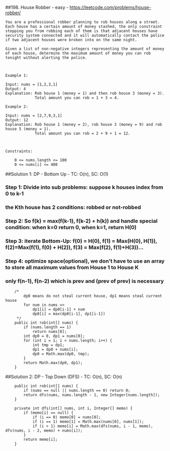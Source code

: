 ##198. House Robber - easy - https://leetcode.com/problems/house-robber/
```
You are a professional robber planning to rob houses along a street. Each house has a certain amount of money stashed, the only constraint stopping you from robbing each of them is that adjacent houses have security system connected and it will automatically contact the police if two adjacent houses were broken into on the same night.

Given a list of non-negative integers representing the amount of money of each house, determine the maximum amount of money you can rob tonight without alerting the police.

 

Example 1:

Input: nums = [1,2,3,1]
Output: 4
Explanation: Rob house 1 (money = 1) and then rob house 3 (money = 3).
             Total amount you can rob = 1 + 3 = 4.

Example 2:

Input: nums = [2,7,9,3,1]
Output: 12
Explanation: Rob house 1 (money = 2), rob house 3 (money = 9) and rob house 5 (money = 1).
             Total amount you can rob = 2 + 9 + 1 = 12.

 

Constraints:

    0 <= nums.length <= 100
    0 <= nums[i] <= 400
```
##Solution 1: DP - Bottom Up - TC: O(n), SC: O(1)
### Step 1: Divide into sub problems: suppose k houses index from 0 to k-1
### the Kth house has 2 conditions: robbed or not-robbed
### Step 2: So f(k) = max(f(k-1), f(k-2) + h(k)) and handle special condition: when k=0 return 0, when k=1, return H(0)
### Step 3: iterate Bottom-Up: f(0) = H(0), f(1) = Max(H(0), H(1)), f(2)=Max(f(1), f(0) + H(2)), f(3) = Max(f(2), f(1)+H(3))...
### Step 4: optimize space(optional), we don't have to use an array to store all maximum values from House 1 to House K
### only f(n-1), f(n-2) which is prev and (prev of prev) is necessary
```
    /*
        dp0 means do not steal current house, dp1 means steal current house
        for num in nums => 
            dp1[i] = dp0[i-1] + num
            dp0[i] = max(dp0[i-1], dp1[i-1])  
     */
    public int rob(int[] nums) {
        if (nums.length == 1)
            return nums[0];
        int dp0 = 0, dp1 = nums[0];
        for (int i = 1; i < nums.length; i++) {
            int tmp = dp1;
            dp1 = dp0 + nums[i];
            dp0 = Math.max(dp0, tmp);
        }
        return Math.max(dp0, dp1);
    }
```
##Solution 2: DP - Top Down (DFS) - TC: O(n), SC: O(n)
```
    public int rob(int[] nums) {
        if (nums == null || nums.length == 0) return 0;
        return dfs(nums, nums.length - 1, new Integer[nums.length]);
    }

    private int dfs(int[] nums, int i, Integer[] memo) {
        if (memo[i] == null) {
            if (i == 0) memo[0] = nums[0];
            if (i == 1) memo[1] = Math.max(nums[0], nums[1]);
            if (i > 1) memo[i] = Math.max(dfs(nums, i - 1, memo), dfs(nums, i - 2, memo) + nums[i]);
        }
        return memo[i];
    }
```

